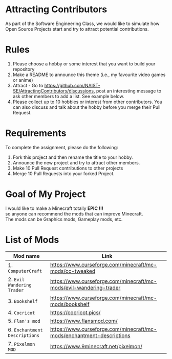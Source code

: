# Attracting Contributors
As part of the Software Engineering Class, we would like to simulate how Open Source Projects start and try to attract potential contributions.

# Rules

1. Please choose a hobby or some interest that you want to build your repository
2. Make a README to announce this theme (i.e., my favourite video games or anime)
3. Attract - Go to https://github.com/NAIST-SE/AttractingContributors/discussions, post an interesting message to ask other members to add a list. See example below.
4. Please collect up to 10 hobbies or interest from other contributors. You can also discuss and talk about the hobby before you merge their Pull Request.

# Requirements
To complete the assignment, please do the following:
1. Fork this project and then rename the title to your hobby. 
2. Announce the new project and try to attract other members.
3. Make 10 Pull Request contributions to other projects
4. Merge 10 Pull Requests into your forked Project.

# Goal of My Project
I would like to make a Minecraft totally **EPIC !!!** <br>
so anyone can recommend the mods that can improve Minecraft. <br/>
The mods can be Graphics mods, Gameplay mods, etc.

# List of Mods

| Mod name                   | Link                                                               |
| -------------------------- | ------------------------------------------------------------------ |
| 1. `ComputerCraft`         | https://www.curseforge.com/minecraft/mc-mods/cc-tweaked            |
| 2. `Evil Wandering Trader` | https://www.curseforge.com/minecraft/mc-mods/evil-wandering-trader |
| 3. `Bookshelf`             | https://www.curseforge.com/minecraft/mc-mods/bookshelf             |
| 4. `Cocricot`              | https://cocricot.pics/                                             |
| 5. `Flan's mod`            | https://www.flansmod.com/                                          |
| 6. `Enchantment Descriptions`|https://www.curseforge.com/minecraft/mc-mods/enchantment-descriptions|
| 7. `Pixelmon MOD`          | https://www.9minecraft.net/pixelmon/                               |
 
